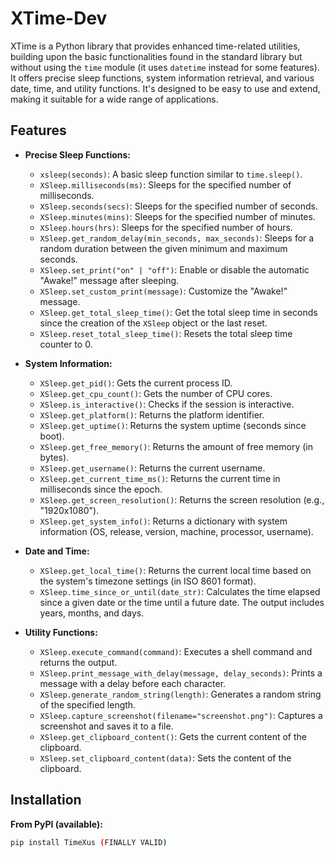 # XTime-Dev

XTime is a Python library that provides enhanced time-related utilities, building upon the basic functionalities found in the standard library but without using the `time` module (it uses `datetime` instead for some features). It offers precise sleep functions, system information retrieval, and various date, time, and utility functions. It's designed to be easy to use and extend, making it suitable for a wide range of applications.

## Features

*   **Precise Sleep Functions:**
    *   `xsleep(seconds)`: A basic sleep function similar to `time.sleep()`.
    *   `XSleep.milliseconds(ms)`: Sleeps for the specified number of milliseconds.
    *   `XSleep.seconds(secs)`: Sleeps for the specified number of seconds.
    *   `XSleep.minutes(mins)`: Sleeps for the specified number of minutes.
    *   `XSleep.hours(hrs)`: Sleeps for the specified number of hours.
    *   `XSleep.get_random_delay(min_seconds, max_seconds)`: Sleeps for a random duration between the given minimum and maximum seconds.
    *   `XSleep.set_print("on" | "off")`: Enable or disable the automatic "Awake!" message after sleeping.
    *   `XSleep.set_custom_print(message)`: Customize the "Awake!" message.
    *   `XSleep.get_total_sleep_time()`: Get the total sleep time in seconds since the creation of the `XSleep` object or the last reset.
    *   `XSleep.reset_total_sleep_time()`: Resets the total sleep time counter to 0.

*   **System Information:**
    *   `XSleep.get_pid()`: Gets the current process ID.
    *   `XSleep.get_cpu_count()`: Gets the number of CPU cores.
    *   `XSleep.is_interactive()`: Checks if the session is interactive.
    *   `XSleep.get_platform()`: Returns the platform identifier.
    *   `XSleep.get_uptime()`: Returns the system uptime (seconds since boot).
    *   `XSleep.get_free_memory()`: Returns the amount of free memory (in bytes).
    *   `XSleep.get_username()`: Returns the current username.
    *   `XSleep.get_current_time_ms()`: Returns the current time in milliseconds since the epoch.
    *   `XSleep.get_screen_resolution()`: Returns the screen resolution (e.g., "1920x1080").
    *   `XSleep.get_system_info()`: Returns a dictionary with system information (OS, release, version, machine, processor, username).

*   **Date and Time:**
    *   `XSleep.get_local_time()`: Returns the current local time based on the system's timezone settings (in ISO 8601 format).
    *   `XSleep.time_since_or_until(date_str)`: Calculates the time elapsed since a given date or the time until a future date. The output includes years, months, and days.

*   **Utility Functions:**
    *   `XSleep.execute_command(command)`: Executes a shell command and returns the output.
    *   `XSleep.print_message_with_delay(message, delay_seconds)`: Prints a message with a delay before each character.
    *   `XSleep.generate_random_string(length)`: Generates a random string of the specified length.
    *   `XSleep.capture_screenshot(filename="screenshot.png")`: Captures a screenshot and saves it to a file.
    *   `XSleep.get_clipboard_content()`: Gets the current content of the clipboard.
    *   `XSleep.set_clipboard_content(data)`: Sets the content of the clipboard.

## Installation

**From PyPI (available):**

```bash
pip install TimeXus (FINALLY VALID)